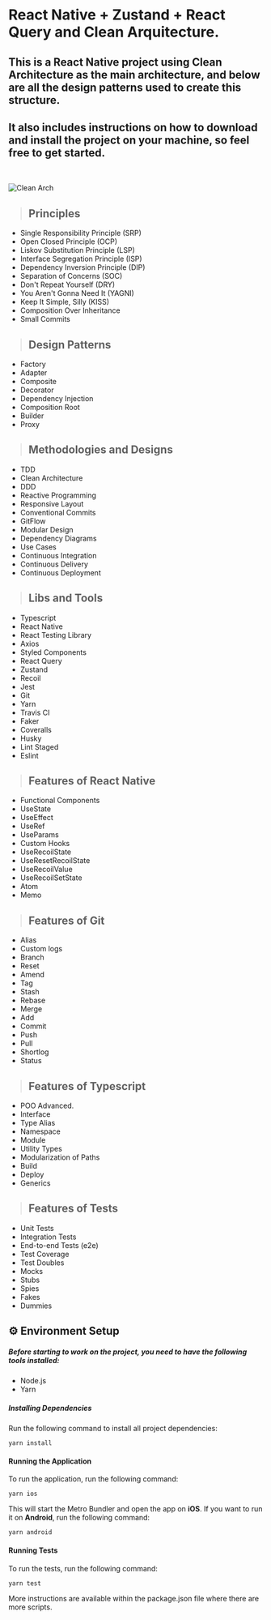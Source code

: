 # React Native + Zustand + React Query and Clean Arquitecture.

## This is a React Native project using Clean Architecture as the main architecture, and below are all the design patterns used to create this structure.

## It also includes instructions on how to download and install the project on your machine, so feel free to get started.

<br />

![Clean Arch](https://static.imasters.com.br/wp-content/uploads/2018/10/07222901/conn.jpg)

> ## Principles

- Single Responsibility Principle (SRP)
- Open Closed Principle (OCP)
- Liskov Substitution Principle (LSP)
- Interface Segregation Principle (ISP)
- Dependency Inversion Principle (DIP)
- Separation of Concerns (SOC)
- Don't Repeat Yourself (DRY)
- You Aren't Gonna Need It (YAGNI)
- Keep It Simple, Silly (KISS)
- Composition Over Inheritance
- Small Commits

> ## Design Patterns

- Factory
- Adapter
- Composite
- Decorator
- Dependency Injection
- Composition Root
- Builder
- Proxy

> ## Methodologies and Designs

- TDD
- Clean Architecture
- DDD
- Reactive Programming
- Responsive Layout
- Conventional Commits
- GitFlow
- Modular Design
- Dependency Diagrams
- Use Cases
- Continuous Integration
- Continuous Delivery
- Continuous Deployment

> ## Libs and Tools

- Typescript
- React Native
- React Testing Library
- Axios
- Styled Components
- React Query
- Zustand
- Recoil
- Jest
- Git
- Yarn
- Travis CI
- Faker
- Coveralls
- Husky
- Lint Staged
- Eslint

> ## Features of React Native

- Functional Components
- UseState
- UseEffect
- UseRef
- UseParams
- Custom Hooks
- UseRecoilState
- UseResetRecoilState
- UseRecoilValue
- UseRecoilSetState
- Atom
- Memo

> ## Features of Git

- Alias
- Custom logs
- Branch
- Reset
- Amend
- Tag
- Stash
- Rebase
- Merge
- Add
- Commit
- Push
- Pull
- Shortlog
- Status

> ## Features of Typescript

- POO Advanced.
- Interface
- Type Alias
- Namespace
- Module
- Utility Types
- Modularization of Paths
- Build
- Deploy
- Generics

> ## Features of Tests

- Unit Tests
- Integration Tests
- End-to-end Tests (e2e)
- Test Coverage
- Test Doubles
- Mocks
- Stubs
- Spies
- Fakes
- Dummies

## ⚙️ Environment Setup

##### Before starting to work on the project, you need to have the following tools installed:

- Node.js
- Yarn

##### Installing Dependencies

Run the following command to install all project dependencies:

`yarn install`

#### Running the Application

To run the application, run the following command:

`yarn ios`

This will start the Metro Bundler and open the app on <strong>iOS</strong>. If you want to run it on <strong>Android</strong>, run the following command:

`yarn android`

#### Running Tests

To run the tests, run the following command:

`yarn test`

More instructions are available within the package.json file where there are more scripts.
